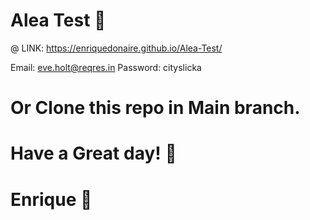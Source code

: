 #  Alea Test 🤖

@ LINK: https://enriquedonaire.github.io/Alea-Test/

   Email: eve.holt@reqres.in
   Password: cityslicka
# Or Clone this repo in Main branch.
# Have a Great day! 👋
#  Enrique 🚀 
